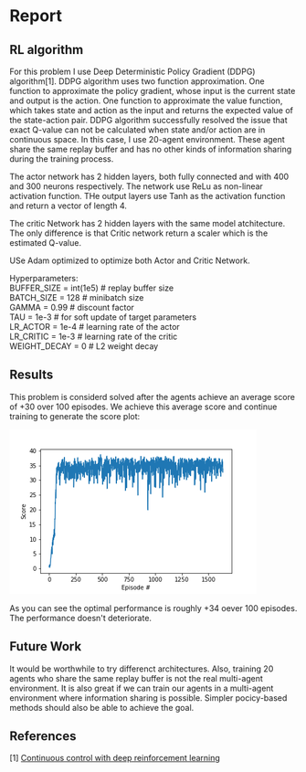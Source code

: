 # Report
## RL algorithm

For this problem I use Deep Deterministic Policy Gradient (DDPG) algorithm[1]. DDPG algorithm uses two function approximation. One function to approximate the policy gradient, whose input is the current state and output is the action. One function to approximate the value function, which takes state and action as the input and returns the expected value of the state-action pair. DDPG algorithm successfully resolved the issue that exact Q-value can not be calculated when state and/or action are in continuous space. In this case, I use 20-agent environment. These agent share the same replay buffer and has no other kinds of information sharing during the training process. 

The actor network has 2 hidden layers, both fully connected and with 400 and 300 neurons respectively. The network use ReLu as non-linear activation function. THe output layers use Tanh as the activation function and return a vector of length 4. 

The critic Network has 2 hidden layers with the same model atchitecture. The only difference is that Critic network return a scaler which is the estimated Q-value.

USe Adam optimized to optimize both Actor and Critic Network.

Hyperparameters:<br/>
BUFFER_SIZE = int(1e5)  # replay buffer size<br/>
BATCH_SIZE = 128        # minibatch size<br/>
GAMMA = 0.99            # discount factor<br/>
TAU = 1e-3              # for soft update of target parameters<br/>
LR_ACTOR = 1e-4         # learning rate of the actor <br/>
LR_CRITIC = 1e-3        # learning rate of the critic<br/>
WEIGHT_DECAY = 0        # L2 weight decay<br/>

## Results

This problem is considerd solved after the agents achieve an average score of +30 over 100 episodes. We achieve this average score and continue training to generate the score plot:

![Scores](Results.png)

As you can see the optimal performance is roughly +34 oever 100 episodes. The performance doesn't deteriorate. 

## Future Work
It would be worthwhile to try differenct architectures. Also, training 20 agents who share the same replay buffer is not the real multi-agent environment. It is also great if we can train our agents in a multi-agent environment where information sharing is possible. 
Simpler pocicy-based methods should also be able to achieve the goal. 

## References
[1] <a href="https://arxiv.org/pdf/1509.02971.pdf" target="_blank">Continuous control with deep reinforcement learning</a><br/>

